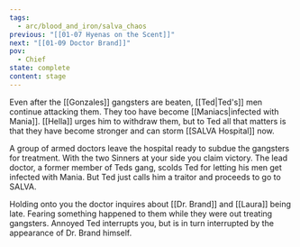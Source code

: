 ```yaml
---
tags:
  - arc/blood_and_iron/salva_chaos
previous: "[[01-07 Hyenas on the Scent]]"
next: "[[01-09 Doctor Brand]]"
pov:
  - Chief
state: complete
content: stage
---
```

Even after the [[Gonzales]] gangsters are beaten, [[Ted|Ted's]] men continue attacking them. They too have become [[Maniacs|infected with Mania]]. [[Hella]] urges him to withdraw them, but to Ted all that matters is that they have become stronger and can storm [[SALVA Hospital]] now.

A group of armed doctors leave the hospital ready to subdue the gangsters for treatment. With the two Sinners at your side you claim victory. The lead doctor, a former member of Teds gang, scolds Ted for letting his men get infected with Mania. But Ted just calls him a traitor and proceeds to go to SALVA.

Holding onto you the doctor inquires about [[Dr. Brand]] and [[Laura]] being late. Fearing something happened to them while they were out treating gangsters. Annoyed Ted interrupts you, but is in turn interrupted by the appearance of Dr. Brand himself.